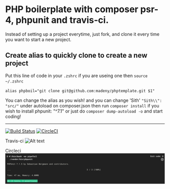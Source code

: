 # PHP boilerplate with composer psr-4, phpunit and travis-ci.
Instead of setting up a project everytime, just fork, and clone it every time you want to start a new project.

## Create alias to quickly clone to create a new project
Put this line of code in your `.zshrc` if you are useing one then `source ~/.zshrc`
```
alias phpboil="git clone git@github.com:madeny/phptemplate.git $1"
```

You can change the alias as you wish!
and you can change 'Sith'  `"Sith\\": "src/"` under autoload on composer.json
then run `composer install` if you wish to install phpunit: "^7.1" or just do `composer dump-autoload -o` and start coding!

---
[![Build Status](https://travis-ci.org/madeny/phpboilerplate.svg?branch=master)](https://travis-ci.org/madeny/phpboilerplate) [![CircleCI](https://circleci.com/gh/madeny/phpboilerplate.svg?style=svg)](https://circleci.com/gh/madeny/phpboilerplate)

Travis-ci
![Alt text](https://raw.githubusercontent.com/madeny/phpboilerplate/master/Travis-ci-build.png?sanitize=true)

Circleci
![Alt text](https://raw.githubusercontent.com/madeny/phpboilerplate/master/circleci.png?sanitize=true)
